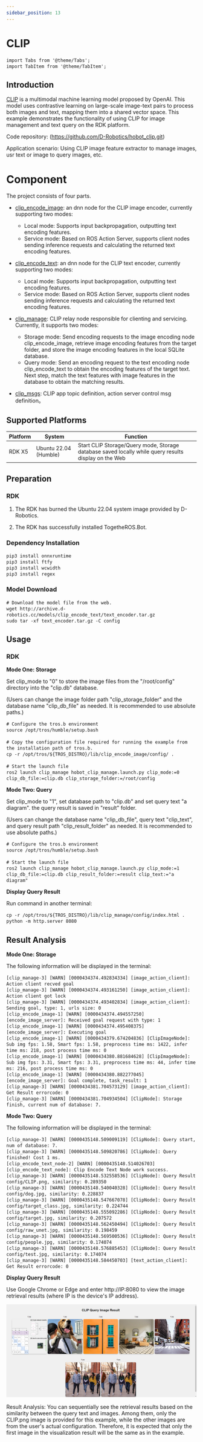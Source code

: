 ```yaml
---
sidebar_position: 13
---
```

# CLIP


```mdx-code-block
import Tabs from '@theme/Tabs';
import TabItem from '@theme/TabItem';
```

## Introduction

[CLIP](https://github.com/openai/CLIP/) is a multimodal machine learning model proposed by OpenAI. This model uses contrastive learning on large-scale image-text pairs to process both images and text, mapping them into a shared vector space. This example demonstrates the functionality of using CLIP for image management and text query on the RDK platform.

Code repository:  (https://github.com/D-Robotics/hobot_clip.git)

Application scenario: Using CLIP image feature extractor to manage images, usr text or image to query images, etc.

# Component

The project consists of four parts.

- [clip_encode_image](https://github.com/D-Robotics/hobot_clip/tree/develop/clip_encode_image): an dnn node for the CLIP image encoder, currently supporting two modes:
  - Local mode: Supports input backpropagation, outputting text encoding features.
  - Service mode: Based on ROS Action Server, supports client nodes sending inference requests and calculating the returned text encoding features.

- [clip_encode_text](https://github.com/D-Robotics/hobot_clip/tree/develop/clip_encode_text): an dnn node for the CLIP text encoder, currently supporting two modes:
  - Local mode: Supports input backpropagation, outputting text encoding features.
  - Service mode: Based on ROS Action Server, supports client nodes sending inference requests and calculating the returned text encoding features.

- [clip_manage](https://github.com/D-Robotics/hobot_clip/tree/develop/clip_manage): CLIP relay node responsible for clienting and servicing. Currently, it supports two modes:
  - Storage mode: Send encoding requests to the image encoding node clip_encode_image, retrieve image encoding features from the target folder, and store the image encoding features in the local SQLite database.
  - Query mode: Send an encoding request to the text encoding node clip_encode_text to obtain the encoding features of the target text. Next step, match the text features with image features in the database to obtain the matching results.

- [clip_msgs](https://github.com/D-Robotics/hobot_clip/tree/develop/clip_msgs): CLIP app topic definition, action server control msg definition。

## Supported Platforms

| Platform             | System | Function                                            |
| -------------------- | ---------------- | ------------------------------------------------------------|
| RDK X5| Ubuntu 22.04 (Humble) | Start CLIP Storage/Query mode, Storage database saved locally while query results display on the Web|

## Preparation

### RDK

1. The RDK has burned the  Ubuntu 22.04 system image provided by D-Robotics.

2. The RDK has successfully installed TogetheROS.Bot.

### Dependency Installation

```shell
pip3 install onnxruntime
pip3 install ftfy
pip3 install wcwidth
pip3 install regex
```

### Model Download
```shell
# Download the model file from the web.
wget http://archive.d-robotics.cc/models/clip_encode_text/text_encoder.tar.gz
sudo tar -xf text_encoder.tar.gz -C config
```

## Usage

### RDK

**Mode One: Storage**

Set clip_mode to "0" to store the image files from the "/root/config" directory into the "clip.db" database.

(Users can change the image folder path "clip_storage_folder" and the database name "clip_db_file" as needed. It is recommended to use absolute paths.)

<Tabs groupId="tros-distro">
<TabItem value="humble" label="Humble">

```shell
# Configure the tros.b environment
source /opt/tros/humble/setup.bash

# Copy the configuration file required for running the example from the installation path of tros.b.
cp -r /opt/tros/${TROS_DISTRO}/lib/clip_encode_image/config/ .

# Start the launch file
ros2 launch clip_manage hobot_clip_manage.launch.py clip_mode:=0 clip_db_file:=clip.db clip_storage_folder:=/root/config
```

</TabItem>

</Tabs>

**Mode Two: Query**

Set clip_mode to "1", set database path to "clip.db" and set query text "a diagram". the query result is saved in "result" folder.

(Users can change the database name "clip_db_file", query text "clip_text", and query result path "clip_result_folder" as needed. It is recommended to use absolute paths.)

<Tabs groupId="tros-distro">
<TabItem value="humble" label="Humble">

```shell
# Configure the tros.b environment
source /opt/tros/humble/setup.bash

# Start the launch file
ros2 launch clip_manage hobot_clip_manage.launch.py clip_mode:=1 clip_db_file:=clip.db clip_result_folder:=result clip_text:="a diagram"
```

</TabItem>

</Tabs>

**Display Query Result**

Run command in another terminal:

```shell
cp -r /opt/tros/${TROS_DISTRO}/lib/clip_manage/config/index.html .
python -m http.server 8080
```

## Result Analysis

**Mode One: Storage**

The following information will be displayed in the terminal:

```shell
[clip_manage-3] [WARN] [0000434374.492834334] [image_action_client]: Action client recved goal
[clip_manage-3] [WARN] [0000434374.493161250] [image_action_client]: Action client got lock
[clip_manage-3] [WARN] [0000434374.493402834] [image_action_client]: Sending goal, type: 1, urls size: 0
[clip_encode_image-1] [WARN] [0000434374.494557250] [encode_image_server]: Received goal request with type: 1
[clip_encode_image-1] [WARN] [0000434374.495408375] [encode_image_server]: Executing goal
[clip_encode_image-1] [WARN] [0000434379.674204836] [ClipImageNode]: Sub img fps: 1.58, Smart fps: 1.58, preprocess time ms: 1422, infer time ms: 218, post process time ms: 0
[clip_encode_image-1] [WARN] [0000434380.881684628] [ClipImageNode]: Sub img fps: 3.31, Smart fps: 3.31, preprocess time ms: 44, infer time ms: 216, post process time ms: 0
[clip_encode_image-1] [WARN] [0000434380.882277045] [encode_image_server]: Goal complete, task_result: 1
[clip_manage-3] [WARN] [0000434381.704573129] [image_action_client]: Get Result errorcode: 0
[clip_manage-3] [WARN] [0000434381.704934504] [ClipNode]: Storage finish, current num of database: 7.
```

**Mode Two: Query**

The following information will be displayed in the terminal:

```shell
[clip_manage-3] [WARN] [0000435148.509009119] [ClipNode]: Query start, num of database: 7.
[clip_manage-3] [WARN] [0000435148.509820786] [ClipNode]: Query finished! Cost 1 ms.
[clip_encode_text_node-2] [WARN] [0000435148.514026703] [clip_encode_text_node]: Clip Encode Text Node work success.
[clip_manage-3] [WARN] [0000435148.532558536] [ClipNode]: Query Result config/CLIP.png, similarity: 0.289350
[clip_manage-3] [WARN] [0000435148.540040328] [ClipNode]: Query Result config/dog.jpg, similarity: 0.228837
[clip_manage-3] [WARN] [0000435148.547667078] [ClipNode]: Query Result config/target_class.jpg, similarity: 0.224744
[clip_manage-3] [WARN] [0000435148.555092286] [ClipNode]: Query Result config/target.jpg, similarity: 0.207572
[clip_manage-3] [WARN] [0000435148.562450494] [ClipNode]: Query Result config/raw_unet.jpg, similarity: 0.198459
[clip_manage-3] [WARN] [0000435148.569500536] [ClipNode]: Query Result config/people.jpg, similarity: 0.174074
[clip_manage-3] [WARN] [0000435148.576885453] [ClipNode]: Query Result config/test.jpg, similarity: 0.174074
[clip_manage-3] [WARN] [0000435148.584450703] [text_action_client]: Get Result errorcode: 0
```

**Display Query Result**

Use Google Chrome or Edge and enter http://IP:8080 to view the image retrieval results (where IP is the device's IP address).

![](/../static/img/05_Robot_development/03_boxs/function/image/box_adv/query_display.png)

Result Analysis: You can sequentially see the retrieval results based on the similarity between the query text and images. Among them, only the CLIP.png image is provided for this example, while the other images are from the user's actual configuration. Therefore, it is expected that only the first image in the visualization result will be the same as in the example.
